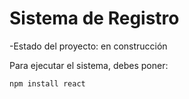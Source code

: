 <h1> Sistema de Registro </h1>

-Estado del proyecto: en construcción

Para ejecutar el sistema, debes poner:

``` npm install react ```

